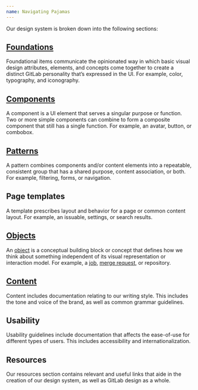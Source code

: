```yaml
---
name: Navigating Pajamas
---
```


Our design system is broken down into the following sections:

## [Foundations](/product-foundations)

Foundational items communicate the opinionated way in which basic visual design attributes, elements, and concepts come together to create a distinct GitLab personality that’s expressed in the UI. For example, color, typography, and iconography.

## [Components](/components)

A component is a UI element that serves a singular purpose or function. Two or more simple components can combine to form a composite component that still has a single function. For example, an avatar, button, or combobox.

## [Patterns](/patterns)

A pattern combines components and/or content elements into a repeatable, consistent group that has a shared purpose, content association, or both. For example, filtering, forms, or navigation.

## Page templates

A template prescribes layout and behavior for a page or common content layout. For example, an issuable, settings, or search results.

## [Objects](/objects)

An [object](/objects/overview) is a conceptual building block or concept that defines how we think about something independent of its visual representation or interaction model. For example, a [job](/objects/job), [merge request](/objects/merge-request), or repository.

## [Content](/content)

Content includes documentation relating to our writing style. This includes the tone and voice of the brand, as well as common grammar guidelines.

## Usability

Usability guidelines include documentation that affects the ease-of-use for different types of users. This includes accessibility and internationalization.

## Resources

Our resources section contains relevant and useful links that aide in the creation of our design system, as well as GitLab design as a whole.
